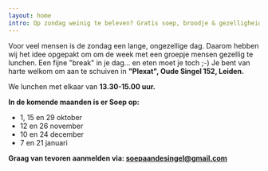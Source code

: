 ```yaml
---
layout: home
intro: Op zondag weinig te beleven? Gratis soep, broodje & gezelligheid!
---
```

Voor veel mensen is de zondag een lange, ongezellige dag. Daarom hebben wij het idee opgepakt om om de week met een groepje mensen gezellig te lunchen. Een fijne "break" in je dag... en eten moet je toch ;-) Je bent van harte welkom om aan te schuiven in **"Plexat", Oude Singel 152, Leiden.**

We lunchen met elkaar van **13.30-15.00 uur.**

**In de komende maanden is er Soep op:**
- 1, 15 en 29 oktober
- 12 en 26 november
- 10 en 24 december
- 7 en 21 januari

**Graag van tevoren aanmelden via: [soepaandesingel@gmail.com](mailto:soepaandesingel@gmail.com)**
